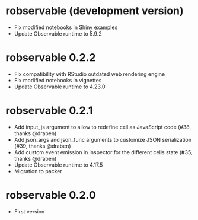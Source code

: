 # robservable (development version)

* Fix modified notebooks in Shiny examples
* Update Observable runtime to 5.9.2


# robservable 0.2.2

* Fix compatibility with RStudio outdated web rendering engine
* Fix modified notebooks in vignettes
* Update Observable runtime to 4.23.0


# robservable 0.2.1

* Add input_js argument to allow to redefine cell as JavaScript code (#38, thanks @draben)
* Add json_args and json_func arguments to customize JSON serialization (#39, thanks @draben)
* Add custom event emission in inspector for the different cells state (#35, thanks @draben)
* Update Observable runtime to 4.17.5
* Migration to packer


# robservable 0.2.0

* First version
